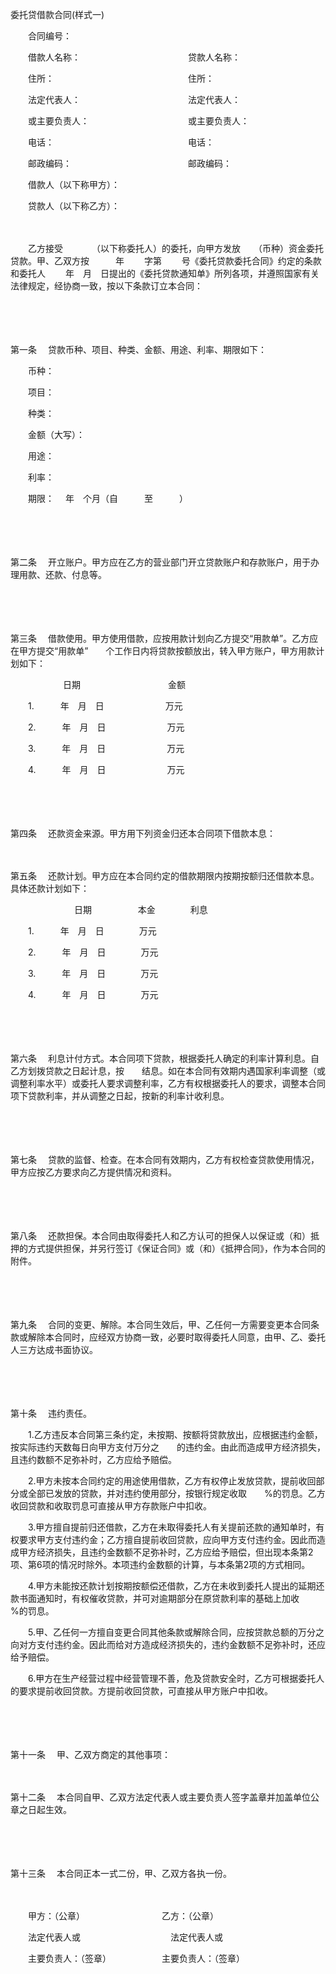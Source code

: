 



委托贷借款合同(样式一)



 

　　合同编号：

　　借款人名称：　　　　　　　　　　　　 贷款人名称：

　　住所：　　　　　　　　　　　　　　　 住所：

　　法定代表人：　　　　　　　　　　　　 法定代表人：

　　或主要负责人：　　　　　　　　　　　 或主要负责人：

　　电话：　　　　　　　　　　　　　　　 电话：

　　邮政编码：　　　　　　　　　　　　　 邮政编码：　　

　　借款人（以下称甲方）：

　　贷款人（以下称乙方）：　　

　　

　　乙方接受　　　 （以下称委托人）的委托，向甲方发放　　（币种）资金委托贷款。甲、乙双方按　　　年　　 字第　　 号《委托贷款委托合同》约定的条款和委托人　　 年　月　日提出的《委托贷款通知单》所列各项，并遵照国家有关法律规定，经协商一致，按以下条款订立本合同：

　　

　　

第一条
　贷款币种、项目、种类、金额、用途、利率、期限如下：

　　币种：

　　项目：

　　种类：

　　金额（大写）：

　　用途：

　　利率：

　　期限：　 年　个月（自　　　至　　　）

　　

　　

第二条
　开立账户。甲方应在乙方的营业部门开立贷款账户和存款账户，用于办理用款、还款、付息等。

　　

　　

第三条
　借款使用。甲方使用借款，应按用款计划向乙方提交“用款单”。乙方应在甲方提交“用款单”　　个工作日内将贷款按额放出，转入甲方账户，甲方用款计划如下：　 

　　　　　　日期　　　　　　　　　　金额

　　1.　　　年　月　日　　　　　　　万元

　　2.　　　年　月　日　　　　　　　万元

　　3.　　　年　月　日　　　　　　　万元

　　4.　　　年　月　日　　　　　　　万元

　　

　　

第四条
　还款资金来源。甲方用下列资金归还本合同项下借款本息：

　　

第五条
　还款计划。甲方应在本合同约定的借款期限内按期按额归还借款本息。具体还款计划如下：

　　　　　　　 日期　　　　　 本金　　　　利息

　　1.　　　年　月　日　　　　万元

　　2.　　　年　月　日　　　　万元

　　3.　　　年　月　日　　　　万元

　　4.　　　年　月　日　　　　万元

　　

　　

第六条
　利息计付方式。本合同项下贷款，根据委托人确定的利率计算利息。自乙方划拨贷款之日起计息，按　　结息。如在本合同有效期内遇国家利率调整（或调整利率水平）或委托人要求调整利率，乙方有权根据委托人的要求，调整本合同项下贷款利率，并从调整之日起，按新的利率计收利息。

　　

　　

第七条
　贷款的监督、检查。在本合同有效期内，乙方有权检查贷款使用情况，甲方应按乙方要求向乙方提供情况和资料。

　　

　　

第八条
　还款担保。本合同由取得委托人和乙方认可的担保人以保证或（和）抵押的方式提供担保，并另行签订《保证合同》或（和）《抵押合同》，作为本合同的附件。

　　

　　

第九条
　合同的变更、解除。本合同生效后，甲、乙任何一方需要变更本合同条款或解除本合同时，应经双方协商一致，必要时取得委托人同意，由甲、乙、委托人三方达成书面协议。

　　

　　

第十条
　违约责任。

　　1.乙方违反本合同第三条约定，未按期、按额将贷款放出，应根据违约金额，按实际违约天数每日向甲方支付万分之　　的违约金。由此而造成甲方经济损失，且违约数额不足弥补时，乙方应给予赔偿。

　　2.甲方未按本合同约定的用途使用借款，乙方有权停止发放贷款，提前收回部分或全部已发放的贷款，并对违约使用部分，按银行规定收取　　%的罚息。乙方收回贷款和收取罚息可直接从甲方存款账户中扣收。

　　3.甲方擅自提前归还借款，乙方在未取得委托人有关提前还款的通知单时，有权要求甲方支付违约金；乙方擅自提前收回贷款，应向甲方支付违约金。因此而造成甲方经济损失，且违约金数额不足弥补时，乙方应给予赔偿，但出现本条第2项、第6项的情况时除外。本项违约金数额的计算，与本条第2项的方式相同。

　　4.甲方未能按还款计划按期按额偿还借款，乙方在未收到委托人提出的延期还款书面通知时，有权催收贷款，并可对逾期部分在原贷款利率的基础上加收　　　%的罚息。 

　　5.甲、乙任何一方擅自变更合同其他条款或解除合同，应按贷款总额的万分之　　　向对方支付违约金。因此而给对方造成经济损失的，违约金数额不足弥补时，还应给予赔偿。

　　6.甲方在生产经营过程中经营管理不善，危及贷款安全时，乙方可根据委托人的要求提前收回贷款。方提前收回贷款，可直接从甲方账户中扣收。

　　

　　

第十一条
　甲、乙双方商定的其他事项：

　　

第十二条
　本合同自甲、乙双方法定代表人或主要负责人签字盖章并加盖单位公章之日起生效。

　　

　　

第十三条
　本合同正本一式二份，甲、乙双方各执一份。　　

　　

　　甲方：（公章）　　　　　　　　　 乙方：（公章）

　　法定代表人或　　　　　　　　　　 法定代表人或

　　主要负责人：（签章）　　　　　　 主要负责人：（签章）